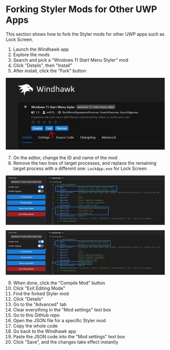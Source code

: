 # Forking Styler Mods for Other UWP Apps
This section shows how to fork the Styler mods for other UWP apps such as Lock Screen.

1. Launch the Windhawk app
2. Explore the mods
3. Search and pick a "Windows 11 Start Menu Styler" mod
4. Click "Details", then "Install"
5. After install, click the "Fork" button

  ![](https://github.com/AromaKitsune/Windows-XAML-Styles/blob/main/screenshots/Fork1.png)

7. On the editor, change the ID and name of the mod
8. Remove the two lines of target processes, and replace the remaining target process with a different one: `LockApp.exe` for Lock Screen

![](https://github.com/AromaKitsune/Windows-XAML-Styles/blob/main/screenshots/Fork2.png)

![](https://github.com/AromaKitsune/Windows-XAML-Styles/blob/main/screenshots/Fork3.png)

9. When done, click the "Compile Mod" button
10. Click "Exit Editing Mode"
11. Find the forked Styler mod
12. Click "Details"
13. Go to the "Advanced" tab
14. Clear everything in the "Mod settings" text box
15. Go to this GitHub repo
16. Open the JSON file for a specific Styler mod
17. Copy the whole code
18. Go back to the Windhawk app
19. Paste the JSON code into the "Mod settings" text box
20. Click "Save", and the changes take effect instantly
